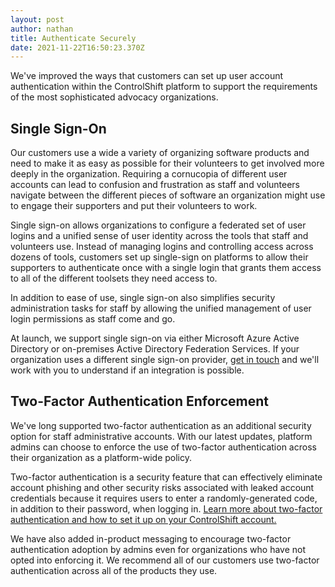 ```yaml
---
layout: post
author: nathan
title: Authenticate Securely
date: 2021-11-22T16:50:23.370Z
---
```

We've improved the ways that customers can set up user account authentication within the ControlShift platform to support the requirements of the most sophisticated advocacy organizations. 

## Single Sign-On

Our customers use a wide a variety of organizing software products and need to make it as easy as possible for their volunteers to get involved more deeply in the organization. Requiring a cornucopia of different user accounts can lead to confusion and frustration as staff and volunteers navigate between the different pieces of software an organization might use to engage their supporters and put their volunteers to work. 

Single sign-on allows organizations to configure a federated set of user logins and a unified sense of user identity across the tools that staff and volunteers use. Instead of managing logins and controlling access across dozens of tools, customers set up single-sign on platforms to allow their supporters to authenticate once with a single login that grants them access to all of the different toolsets they need access to.

In addition to ease of use, single sign-on also simplifies security administration tasks for staff by allowing the unified management of user login permissions as staff come and go. 

At launch, we support single sign-on via either Microsoft Azure Active Directory or on-premises Active Directory Federation Services. If your organization uses a different single sign-on provider, [get in touch](mailto:support@controlshiftlabs.com) and we'll work with you to understand if an integration is possible. 

## Two-Factor Authentication Enforcement

We've long supported two-factor authentication as an additional security option for staff administrative accounts. With our latest updates, platform admins can choose to enforce the use of two-factor authentication across their organization as a platform-wide policy. 

Two-factor authentication is a security feature that can effectively eliminate account phishing and other security risks associated with leaked account credentials because it requires users to enter a randomly-generated code, in addition to their password, when logging in. [Learn more about two-factor authentication and how to set it up on your ControlShift account.](https://support.controlshiftlabs.com/hc/en-us/articles/206542558-Two-Factor-Authentication)

We have also added in-product messaging to encourage two-factor authentication adoption by admins even for organizations who have not opted into enforcing it. We recommend all of our customers use two-factor authentication across all of the products they use.